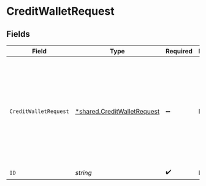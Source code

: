 # CreditWalletRequest


## Fields

| Field                                                                                       | Type                                                                                        | Required                                                                                    | Description                                                                                 | Example                                                                                     |
| ------------------------------------------------------------------------------------------- | ------------------------------------------------------------------------------------------- | ------------------------------------------------------------------------------------------- | ------------------------------------------------------------------------------------------- | ------------------------------------------------------------------------------------------- |
| `CreditWalletRequest`                                                                       | [*shared.CreditWalletRequest](../../../pkg/models/shared/creditwalletrequest.md)            | :heavy_minus_sign:                                                                          | N/A                                                                                         | {<br/>"amount": {<br/>"asset": "USD/2",<br/>"amount": 100<br/>},<br/>"metadata": {<br/>"key": ""<br/>},<br/>"sources": []<br/>} |
| `ID`                                                                                        | *string*                                                                                    | :heavy_check_mark:                                                                          | N/A                                                                                         |                                                                                             |